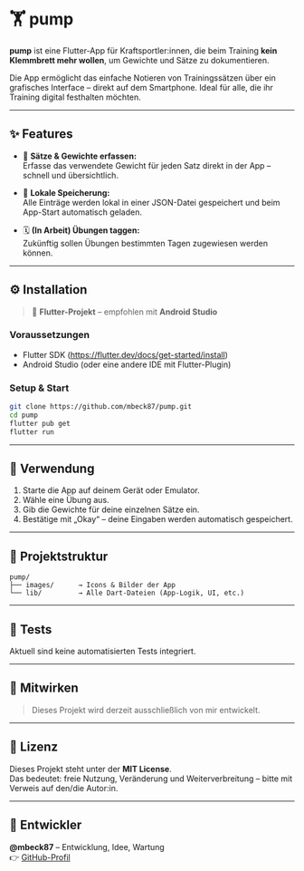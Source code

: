 # 🏋️ pump

**pump** ist eine Flutter-App für Kraftsportler:innen, die beim Training **kein Klemmbrett mehr wollen**, um Gewichte und Sätze zu dokumentieren.

Die App ermöglicht das einfache Notieren von Trainingssätzen über ein grafisches Interface – direkt auf dem Smartphone. Ideal für alle, die ihr Training digital festhalten möchten.

---

## ✨ Features

- 📝 **Sätze & Gewichte erfassen:**  
  Erfasse das verwendete Gewicht für jeden Satz direkt in der App – schnell und übersichtlich.

- 🗾 **Lokale Speicherung:**  
  Alle Einträge werden lokal in einer JSON-Datei gespeichert und beim App-Start automatisch geladen.

- 🗓 **(In Arbeit) Übungen taggen:**  
  Zukünftig sollen Übungen bestimmten Tagen zugewiesen werden können.

---

## ⚙️ Installation

> 📱 **Flutter-Projekt** – empfohlen mit **Android Studio**

### Voraussetzungen

- Flutter SDK (https://flutter.dev/docs/get-started/install)  
- Android Studio (oder eine andere IDE mit Flutter-Plugin)

### Setup & Start

```bash
git clone https://github.com/mbeck87/pump.git
cd pump
flutter pub get
flutter run
```

---

## 🚀 Verwendung

1. Starte die App auf deinem Gerät oder Emulator.
2. Wähle eine Übung aus.
3. Gib die Gewichte für deine einzelnen Sätze ein.
4. Bestätige mit „Okay“ – deine Eingaben werden automatisch gespeichert.

---

## 📁 Projektstruktur

```
pump/
├── images/      → Icons & Bilder der App
└── lib/         → Alle Dart-Dateien (App-Logik, UI, etc.)
```

---

## 🧪 Tests

Aktuell sind keine automatisierten Tests integriert.

---

## 🧹 Mitwirken

> Dieses Projekt wird derzeit ausschließlich von mir entwickelt.  

---

## 📜 Lizenz

Dieses Projekt steht unter der **MIT License**.  
Das bedeutet: freie Nutzung, Veränderung und Weiterverbreitung – bitte mit Verweis auf den/die Autor:in.

---

## 👤 Entwickler

**@mbeck87** – Entwicklung, Idee, Wartung  
👉 [GitHub-Profil](https://github.com/mbeck87)
